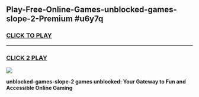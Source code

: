 
## Play-Free-Online-Games-unblocked-games-slope-2-Premium #u6y7q
<h3>
<a href="https://premium.freeplayer.one?title=unblocked-games-slope-2&ref=8M">CLICK TO PLAY</a></h3>
<hr>

<h3>
<a href="https://premium.freeplayer.one?title=unblocked-games-slope-2&ref=8M">CLICK 2 PLAY</a>
  
</h3>

<a href="https://premium.freeplayer.one?title=unblocked-games-slope-2&ref=8M"><img src="https://clearcache.store/games.png"></a>


**unblocked-games-slope-2 games unblocked: Your Gateway to Fun and Accessible Online Gaming**
